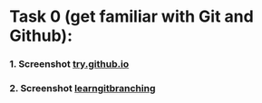 # Task 0 (get familiar with Git and Github):
### 1. Screenshot [try.github.io](https://github.com/West0ne/kottans_web_test/blob/master/task_0/%D0%97%D0%BD%D1%96%D0%BC%D0%BE%D0%BA%20%D0%B5%D0%BA%D1%80%D0%B0%D0%BD%D0%B0%202017-01-15%20%D0%BE%2012.25.24.png)
### 2. Screenshot [learngitbranching](https://github.com/West0ne/kottans_web_test/blob/master/task_0/Screenshot%20from%202016-12-05%2012:37:54.png)
